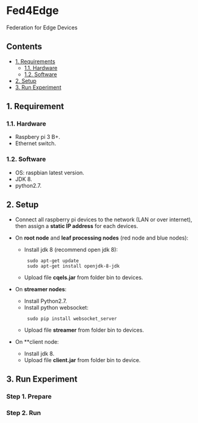 # Fed4Edge
Federation for Edge Devices

## Contents
* [1. Requirements](#requirements)
   * [1.1. Hardware](#hardware)
   * [1.2. Software](#software)
* [2. Setup](#setup)
* [3. Run Experiment](#run-experiment)

## 1. Requirement
### 1.1. Hardware
  - Raspbery pi 3 B+.
  - Ethernet switch.

### 1.2. Software
  - OS: raspbian latest version.
  - JDK 8.
  - python2.7.
  
 ## 2. Setup
 * Connect all raspberry pi devices to the network (LAN or over internet), then assign a **static IP address** for each devices.
 * On **root node** and **leaf processing nodes** (red node and blue nodes):
   - Install jdk 8 (recommend open jdk 8): 
     ```
      sudo apt-get update
      sudo apt-get install openjdk-8-jdk
     ```
   - Upload file **cqels.jar** from folder bin to devices.
  
 * On **streamer nodes**:
   - Install Python2.7.
   - Install python websocket:
     ```
      sudo pip install websocket_server
     ```
    - Upload file **streamer** from folder bin to devices.
  * On **client node:
    - Install jdk 8.
    - Upload file **client.jar** from folder bin to device.
    
 ## 3. Run Experiment
 ### Step 1. Prepare
 ### Step 2. Run
    
   
